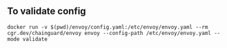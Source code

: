 ## To validate config
```
docker run -v $(pwd)/envoy/config.yaml:/etc/envoy/envoy.yaml --rm cgr.dev/chainguard/envoy envoy --config-path /etc/envoy/envoy.yaml --mode validate
```
